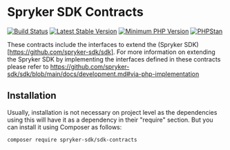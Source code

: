 # Spryker SDK Contracts

[![Build Status](https://github.com/spryker-sdk/sdk-contracts/workflows/CI/badge.svg?branch=master)](https://github.com/spryker-sdk/sdk-contracts/actions?query=workflow%3ACI+branch%3Amaster)
[![Latest Stable Version](https://poser.pugx.org/spryker-sdk/sdk-contracts/v/stable.svg)](https://packagist.org/packages/spryker-sdk/sdk-contracts)
[![Minimum PHP Version](https://img.shields.io/badge/php-%3E%3D%207.4-8892BF.svg)](https://php.net/)
[![PHPStan](https://img.shields.io/badge/PHPStan-level%208-brightgreen.svg?style=flat)](https://phpstan.org/)

These contracts include the interfaces to extend the (Spryker SDK)[https://github.com/spryker-sdk/sdk].
For more information on extending the Spryker SDK by implementing the interfaces defined in these contracts please refer to https://github.com/spryker-sdk/sdk/blob/main/docs/development.md#via-php-implementation

## Installation

Usually, installation is not necessary on project level as the dependencies using this will have it as a dependency in their "require" section.
But you can install it using Composer as follows:

```
composer require spryker-sdk/sdk-contracts
```
